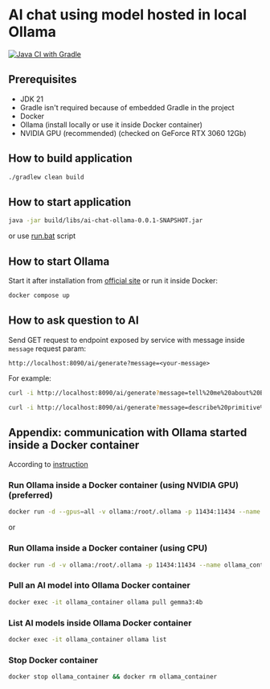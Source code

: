 # AI chat using model hosted in local Ollama

[![Java CI with Gradle](https://github.com/andrei-punko/ai-chat-ollama/actions/workflows/gradle.yml/badge.svg)](https://github.com/andrei-punko/ai-chat-ollama/actions/workflows/gradle.yml)

## Prerequisites
- JDK 21
- Gradle isn't required because of embedded Gradle in the project
- Docker
- Ollama (install locally or use it inside Docker container)
- NVIDIA GPU (recommended) (checked on GeForce RTX 3060 12Gb)

## How to build application

```bash
./gradlew clean build
```

## How to start application

```bash
java -jar build/libs/ai-chat-ollama-0.0.1-SNAPSHOT.jar
```
or use [run.bat](run.bat) script

## How to start Ollama

Start it after installation from [official site](https://ollama.com/download) or run it inside Docker:
```bash
docker compose up
```

## How to ask question to AI

Send GET request to endpoint exposed by service with message inside `message` request param:
```
http://localhost:8090/ai/generate?message=<your-message>
```

For example:
```bash
curl -i http://localhost:8090/ai/generate?message=tell%20me%20about%20Belarus
```

```bash
curl -i http://localhost:8090/ai/generate?message=describe%20primitive%20types%20in%20Java
```

## Appendix: communication with Ollama started inside a Docker container

According to [instruction](https://ollama.com/blog/ollama-is-now-available-as-an-official-docker-image)

### Run Ollama inside a Docker container (using NVIDIA GPU) (preferred)
```bash
docker run -d --gpus=all -v ollama:/root/.ollama -p 11434:11434 --name ollama_container ollama/ollama
```
or

### Run Ollama inside a Docker container (using CPU)
```bash
docker run -d -v ollama:/root/.ollama -p 11434:11434 --name ollama_container ollama/ollama
```

### Pull an AI model into Ollama Docker container
```bash
docker exec -it ollama_container ollama pull gemma3:4b
```

### List AI models inside Ollama Docker container
```bash
docker exec -it ollama_container ollama list
```

### Stop Docker container
```bash
docker stop ollama_container && docker rm ollama_container
```
